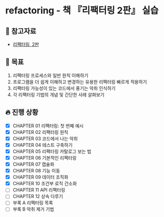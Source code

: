 # refactoring - 책 『리팩터링 2판』 실습

## 📘 참고자료

- [리팩터링, 2판](https://book.naver.com/bookdb/book_detail.nhn?bid=16311029)

## 🧸 목표
1. 리팩터링 프로세스와 일반 원칙 이해하기
2. 프로그램을 더 쉽게 이해하고 변경하는 유용한 리팩터링 빠르게 적용하기
3. 리팩터링 가능성이 있는 코드에서 풍기는 악취 인식하기
4. 각 리팩터링 기법의 개념 및 간단한 사례 살펴보기

## 🔥 진행 상황
- [X] CHAPTER 01 리팩터링: 첫 번째 예시
- [X] CHAPTER 02 리팩터링 원칙
- [X] CHAPTER 03 코드에서 나는 악취
- [X] CHAPTER 04 테스트 구축하기
- [X] CHAPTER 05 리팩터링 카탈로그 보는 법
- [X] CHAPTER 06 기본적인 리팩터링
- [X] CHAPTER 07 캡슐화
- [X] CHAPTER 08 기능 이동
- [X] CHAPTER 09 데이터 조직화
- [X] CHAPTER 10 조건부 로직 간소화
- [ ] CHAPTER 11 API 리팩터링
- [ ] CHAPTER 12 상속 다루기
- [ ] 부록 A 리팩터링 목록
- [ ] 부록 B 악취 제거 기법